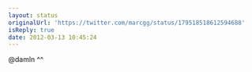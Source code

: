 ```yaml
---
layout: status
originalUrl: 'https://twitter.com/marcgg/status/179518518612594688'
isReply: true
date: 2012-03-13 10:45:24
---
```


@damln ^^
